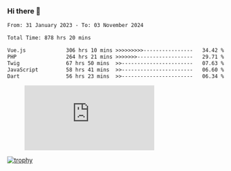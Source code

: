 ### Hi there 👋
<!--START_SECTION:waka-->

```txt
From: 31 January 2023 - To: 03 November 2024

Total Time: 878 hrs 20 mins

Vue.js             306 hrs 10 mins >>>>>>>>>----------------   34.42 %
PHP                264 hrs 21 mins >>>>>>>------------------   29.71 %
Twig               67 hrs 50 mins  >>-----------------------   07.63 %
JavaScript         58 hrs 41 mins  >>-----------------------   06.60 %
Dart               56 hrs 23 mins  >>-----------------------   06.34 %
```

<!--END_SECTION:waka-->
<!-- 
- 🔭 I’m currently working on ...
- 🌱 I’m currently learning ...
- 👯 I’m looking to collaborate on ...
- 🤔 I’m looking for help with ...
- 💬 Ask me about ...
- 📫 How to reach me: ...
- 😄 Pronouns: ...
- ⚡ Fun fact: ... -->


<figure><embed src="https://wakatime.com/share/@jakihanif/43c5af78-a69f-4ced-8cfc-b0822aa9be8f.svg"></embed></figure>

[![trophy](https://github-profile-trophy.vercel.app/?username=jakihanif23&rank=-A,-A)](https://github.com/jakihanif23)
